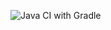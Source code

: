 ![Java CI with Gradle](https://github.com/Artpogorelov/PostmanEcho/actions/workflows/gradle-publish.yml/badge.svg)
